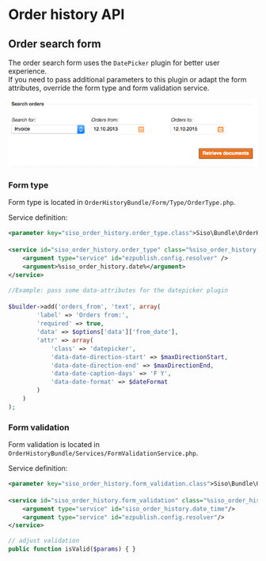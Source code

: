# Order history API

## Order search form

The order search form uses the `DatePicker` plugin for better user experience.  
If you need to pass additional parameters to this plugin or adapt the form attributes,
override the form type and form validation service.

![](../img/orderhistory_6.jpg)

### Form type

Form type is located in `OrderHistoryBundle/Form/Type/OrderType.php`.

Service definition:

``` xml
<parameter key="siso_order_history.order_type.class">Siso\Bundle\OrderHistoryBundle\Form\Type\OrderType</parameter>

<service id="siso_order_history.order_type" class="%siso_order_history.order_type.class%" scope="prototype">
    <argument type="service" id="ezpublish.config.resolver" />
    <argument>%siso_order_history.date%</argument>
</service> 
```

``` php
//Example: pass some data-attributes for the datepicker plugin

$builder->add('orders_from', 'text', array(
        'label' => 'Orders from:',
        'required' => true,
        'data' => $options['data']['from_date'],
        'attr' => array(
            'class' => 'datepicker',
            'data-date-direction-start' => $maxDirectionStart,
            'data-date-direction-end' => $maxDirectionEnd,
            'data-date-caption-days' => 'F Y',
            'data-date-format' => $dateFormat
        )
    )
);
```

### Form validation

Form validation is located in `OrderHistoryBundle/Services/FormValidationService.php`.

Service definition:

``` xml
<parameter key="siso_order_history.form_validation.class">Siso\Bundle\OrderHistoryBundle\Services\FormValidationService</parameter>

<service id="siso_order_history.form_validation" class="%siso_order_history.form_validation.class%">
    <argument type="service" id="siso_order_history.date_time"/>
    <argument type="service" id="ezpublish.config.resolver"/>
</service>
```

``` php
// adjust validation
public function isValid($params) { }
```
